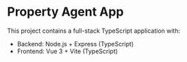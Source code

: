 # Property Agent App

This project contains a full-stack TypeScript application with:
- Backend: Node.js + Express (TypeScript)
- Frontend: Vue 3 + Vite (TypeScript)
